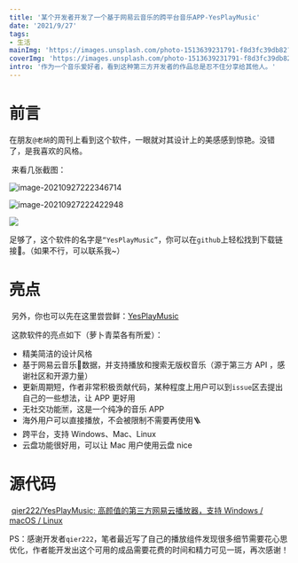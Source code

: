 ```yaml
---
title: '某个开发者开发了一个基于网易云音乐的跨平台音乐APP-YesPlayMusic'
date: '2021/9/27'
tags:
- 生活
mainImg: 'https://images.unsplash.com/photo-1513639231791-f8d3fc39db82?crop=entropy&cs=tinysrgb&fit=max&fm=jpg&ixid=MnwxNjUyNjZ8MHwxfHJhbmRvbXx8fHx8fHx8fDE2MzI3NTI0NzE&ixlib=rb-1.2.1&q=80&w=1080'
coverImg: 'https://images.unsplash.com/photo-1513639231791-f8d3fc39db82?crop=entropy&cs=tinysrgb&fit=max&fm=jpg&ixid=MnwxNjUyNjZ8MHwxfHJhbmRvbXx8fHx8fHx8fDE2MzI3NTI0NzE&ixlib=rb-1.2.1&q=80&w=400'
intro: '作为一个音乐爱好者，看到这种第三方开发者的作品总是忍不住分享给其他人。'
---
```


# 前言

​		在朋友`@老胡`的周刊上看到这个软件，一眼就对其设计上的美感感到惊艳。没错了，是我喜欢的风格。



​		来看几张截图：

![image-20210927222346714](https://raw.githubusercontent.com/youyiqin/markdown_imgs/master/image-20210927222346714.png)

![image-20210927222422948](https://raw.githubusercontent.com/youyiqin/markdown_imgs/master/image-20210927222422948.png)

![](https://raw.githubusercontent.com/youyiqin/markdown_imgs/master/library.png)



​		足够了，这个软件的名字是`“YesPlayMusic”`，你可以在`github`上轻松找到下载链接🔗。（如果不行，可以联系我~）

# 亮点

​		另外，你也可以先在这里尝尝鲜：[YesPlayMusic](https://music.qier222.com/)



​		这款软件的亮点如下（萝卜青菜各有所爱）：

- 精美简洁的设计风格
- 基于网易云音乐🎵数据，并支持播放和搜索无版权音乐（源于第三方 API ，感谢社区和开源力量）
- 更新周期短，作者非常积极贡献代码，某种程度上用户可以到`issue`区去提出自己的一些想法，让 APP 更好用
- 无社交功能🈲，这是一个纯净的音乐 APP
- 海外用户可以直接播放，不会被限制不需要再使用🪜
- 跨平台，支持 Windows、Mac、Linux
- 云盘功能很好用，可以让 Mac 用户使用云盘 nice



# 源代码

​		[qier222/YesPlayMusic: 高颜值的第三方网易云播放器，支持 Windows / macOS / Linux](https://github.com/qier222/YesPlayMusic)

​		PS：感谢开发者`qier222`，笔者最近写了自己的播放组件发现很多细节需要花心思优化，作者能开发出这个可用的成品需要花费的时间和精力可见一斑，再次感谢！


